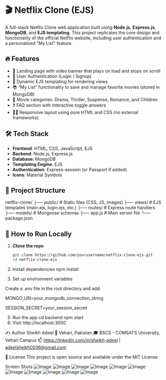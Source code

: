 # 🎬 Netflix Clone (EJS)

A full-stack Netflix Clone web application built using **Node.js**, **Express.js**, **MongoDB**, and **EJS templating**. This project replicates the core design and functionality of the official Netflix website, including user authentication and a personalized "My List" feature.

## 🔥 Features

- 🎥 Landing page with video banner that plays on load and stops on scroll
- 🔐 User Authentication (Login / Signup)
- 📄 Dynamic EJS templating for rendering views
- 📚 “My List” functionality to save and manage favorite movies (stored in MongoDB)
- 📂 Movie categories: Drama, Thriller, Suspense, Romance, and Children
- ❓ FAQ section with interactive toggle answers
- 🧑‍💻 Responsive layout using pure HTML and CSS (no external frameworks)

## 🛠️ Tech Stack

- **Frontend**: HTML, CSS, JavaScript, EJS
- **Backend**: Node.js, Express.js
- **Database**: MongoDB
- **Templating Engine**: EJS
- **Authentication**: Express-session (or Passport if added)
- **Icons**: Material Symbols

## 📁 Project Structure
netflix-clone/
├── public/ # Static files (CSS, JS, images)
├── views/ # EJS templates (main.ejs, login.ejs, etc.)
├── routes/ # Express route handlers
├── models/ # Mongoose schemas
├── app.js # Main server file
└── package.json

## 🚀 How to Run Locally

1. **Clone the repo**
   ```bash
   git clone https://github.com/yourusername/netflix-clone-ejs.git
   cd netflix-clone-ejs
2. Install dependencies
npm install

4. Set up environment variables
   
Create a .env file in the root directory and add:

MONGO_URI=your_mongodb_connection_string

SESSION_SECRET=your_session_secret


5. Run the app
   cd backend
   npm start
6. Visit
   http://localhost:3000




✍️ Author
Sheikh Adeel
📍 Vehari, Pakistan
🎓 BSCS - COMSATS University, Vehari Campus
📫 https://linkedin.com/in/sheikh-adeel | adeelsheikh0036@gmail.com

📜 License
This project is open source and available under the MIT License.

Screen Shots
![Image](https://github.com/user-attachments/assets/174c88a3-0e75-480f-a4fb-e9b65af468cf)
![Image](https://github.com/user-attachments/assets/cf953720-77a0-4556-b496-a4ea9670dc1c)
![Image](https://github.com/user-attachments/assets/9b81b090-232a-41e2-a5bf-5efaeb9d33a1)
![Image](https://github.com/user-attachments/assets/2c42522f-a7f8-4c40-b287-eecac9ca9290)
![Image](https://github.com/user-attachments/assets/676d36fe-3e5a-4183-bc0d-a77ee23ad833)
![Image](https://github.com/user-attachments/assets/c0f7060c-bbe7-4cd9-b0f4-89d4a251a1ae)
![Image](https://github.com/user-attachments/assets/a0f09451-1e9c-45de-a6bd-15a82ea690c8)
![Image](https://github.com/user-attachments/assets/054a8aff-c81c-412a-8b4a-cf6b3d03a671)
![Image](https://github.com/user-attachments/assets/79ad5c77-84e0-4c1d-b7ec-a95d7006320e)
![Image](https://github.com/user-attachments/assets/47a4439b-0487-4440-a7a8-dc3c7ff84073)
![Image](https://github.com/user-attachments/assets/e38ea648-8aea-447f-8205-fb1e4c79dfab)
   




